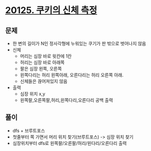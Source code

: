 # [20125. 쿠키의 신체 측정](https://www.acmicpc.net/problem/20125)

## 문제
* 한 변의 길이가 N인 정사각형에 누워있는 쿠기가 판 밖으로 벗어나지 않음
* 신체
  * 머리는 심장 바로 윗칸에 1칸
  * 허리는 심장 바로 아래쪽
  * 팔은 심장 왼쪽, 오른쪽
  * 왼쪽다리는 허리 왼쪽아래, 오른다리는 허리 오른쪽 아래. 
  * 신체들은 끊어져있지 않음
* 출력
  * 심장 위치 x,y
  * 왼쪽팔,오른쪽팔,허리,왼쪽다리,오른다리 공백 출력

## 풀이
* dfs + 브루트포스
* 첫줄부터 쪽 가면서 머리 위치 찾기(브루트포스) -> 심장 위치 찾기
* 심장위치부터 dfs로 왼쪽팔/오른팔/허리/왼다리/오른다리 출력
